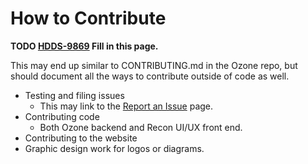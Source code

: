 # How to Contribute

**TODO [HDDS-9869](https://issues.apache.org/jira/browse/HDDS-9869) Fill in this page.**

This may end up similar to CONTRIBUTING.md in the Ozone repo, but should document all the ways to contribute outside of code as well.

- Testing and filing issues
  - This may link to the [Report an Issue](report-an-issue) page.
- Contributing code
  - Both Ozone backend and Recon UI/UX front end.
- Contributing to the website
- Graphic design work for logos or diagrams.

